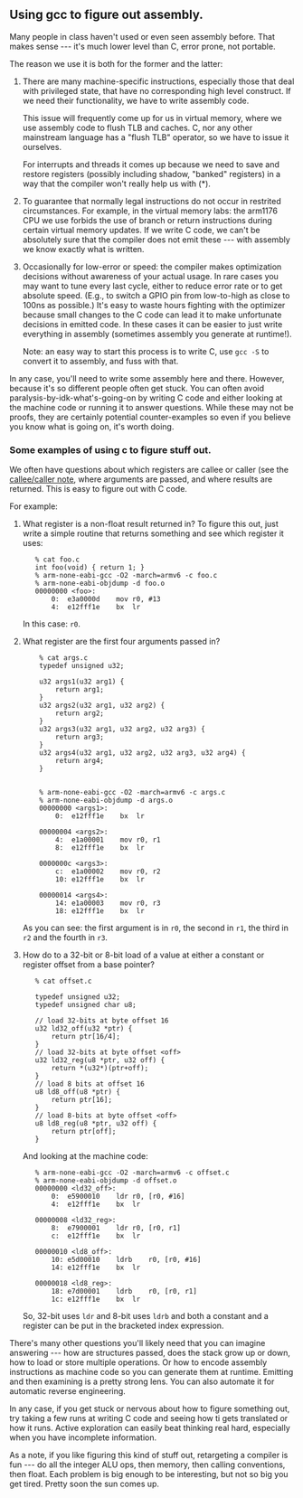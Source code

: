 ## Using gcc to figure out assembly.

Many people in class haven't used or even seen assembly before.   That
makes sense --- it's much lower level than C, error prone, not portable.

The reason we use it is both for the former and the latter:

  1. There are many machine-specific instructions, especially those
     that deal with privileged state, that have no corresponding high
     level construct.     If we need their functionality, we have to
     write assembly code.   

     This issue will frequently come up for us in virtual memory, where
     we use assembly code to flush TLB and caches.  C, nor any other
     mainstream language has a "flush TLB" operator,  so we have to
     issue it ourselves.

     For interrupts and threads it comes up because we need to save and
     restore registers (possibly including shadow, "banked" registers)
     in a way that the compiler won't really help us with (*).

  2. To guarantee that normally legal instructions do not occur in
     restrited circumstances.  For example, in the virtual memory
     labs:  the arm1176 CPU we use forbids the use of branch or return
     instructions during certain virtual memory updates.  If we write C
     code, we can't be absolutely sure that the compiler does not emit
     these --- with assembly we know exactly what is written.

  3. Occasionally for low-error or speed: the compiler 
     makes optimization decisions without awareness of your actual
     usage.  In rare cases you may want to tune every last cycle, either
     to reduce error rate or to get absolute speed.  (E.g., to switch
     a GPIO pin from low-to-high as close to 100ns as possible.)
     It's easy to waste hours fighting with the optimizer because small
     changes to the C code can lead it to make unfortunate decisions
     in emitted code.   In these cases it can be easier to just write
     everything in assembly (sometimes assembly you generate at runtime!).

     Note: an easy way to start this process is to write C, use `gcc -S`
     to convert it to assembly, and fuss with that.

In any case, you'll need to write some assembly here and there.  However,
because it's so different people often get stuck.  You can often avoid
paralysis-by-idk-what's-going-on by writing C code and either looking
at the machine code or running it to answer questions.  While these may
not be proofs, they are certainly potential counter-examples so even if
you believe you know what is going on, it's worth doing.


### Some examples of using c to figure stuff out.

We often have questions about which registers are callee or caller
(see the [callee/caller note](../callee-caller/README.md), where
arguments are passed, and where results are returned.  This is 
easy to figure out with C code.

For example:

 1.  What register is a non-float result returned in?   To figure
     this out, just write a simple routine that returns something and
     see which register it uses:

            % cat foo.c
            int foo(void) { return 1; }
            % arm-none-eabi-gcc -O2 -march=armv6 -c foo.c
            % arm-none-eabi-objdump -d foo.o
            00000000 <foo>:
                0:  e3a0000d    mov r0, #13
                4:  e12fff1e    bx  lr

     In this case: `r0`.

 2. What register are the first four arguments passed in?

            % cat args.c
            typedef unsigned u32;

            u32 args1(u32 arg1) {
                return arg1;
            }
            u32 args2(u32 arg1, u32 arg2) {
                return arg2;
            }
            u32 args3(u32 arg1, u32 arg2, u32 arg3) {
                return arg3;
            }
            u32 args4(u32 arg1, u32 arg2, u32 arg3, u32 arg4) {
                return arg4;
            }


            % arm-none-eabi-gcc -O2 -march=armv6 -c args.c
            % arm-none-eabi-objdump -d args.o
            00000000 <args1>:
                0:  e12fff1e    bx  lr

            00000004 <args2>:
                4:  e1a00001    mov r0, r1
                8:  e12fff1e    bx  lr

            0000000c <args3>:
                c:  e1a00002    mov r0, r2
                10: e12fff1e    bx  lr

            00000014 <args4>:
                14: e1a00003    mov r0, r3
                18: e12fff1e    bx  lr


    As you can see: the first argument is in `r0`, the second in `r1`,
    the third in `r2` and the fourth in `r3`.

  3. How do to a 32-bit or 8-bit load of a value at either a 
     constant or register offset from a base pointer?

            % cat offset.c
        
            typedef unsigned u32;
            typedef unsigned char u8;
            
            // load 32-bits at byte offset 16
            u32 ld32_off(u32 *ptr) {
                return ptr[16/4];
            }
            // load 32-bits at byte offset <off>
            u32 ld32_reg(u8 *ptr, u32 off) {
                return *(u32*)(ptr+off);
            }
            // load 8 bits at offset 16
            u8 ld8_off(u8 *ptr) {
                return ptr[16];
            }
            // load 8-bits at byte offset <off>
            u8 ld8_reg(u8 *ptr, u32 off) {
                return ptr[off];
            }

     And looking at the machine code:

            % arm-none-eabi-gcc -O2 -march=armv6 -c offset.c
            % arm-none-eabi-objdump -d offset.o
            00000000 <ld32_off>:
                0:	e5900010 	ldr	r0, [r0, #16]
                4:	e12fff1e 	bx	lr
            
            00000008 <ld32_reg>:
                8:	e7900001 	ldr	r0, [r0, r1]
                c:	e12fff1e 	bx	lr
            
            00000010 <ld8_off>:
                10:	e5d00010 	ldrb	r0, [r0, #16]
                14:	e12fff1e 	bx	lr
            
            00000018 <ld8_reg>:
                18:	e7d00001 	ldrb	r0, [r0, r1]
                1c:	e12fff1e 	bx	lr


     So, 32-bit uses `ldr` and 8-bit uses `ldrb` and both a constant
     and a register can be put in the bracketed index expression.
    

There's many other questions you'll likely need that you can imagine
answering --- how are structures passed,  does the stack grow up or down,
how to load or store multiple operations.  Or how to encode assembly
instructions as machine code so you can generate them at runtime.
Emitting and then examining is a pretty strong lens.  You can also
automate it for automatic reverse engineering.

In any case, if you get stuck or nervous about how to figure something out,
try taking a few runs at writing C code and seeing how ti gets translated
or how it runs.    Active exploration can easily beat thinking real hard,
especially when you have incomplete information.

As a note, if you like figuring this kind of stuff out, retargeting a
compiler is fun --- do all the integer ALU ops, then memory, then calling
conventions, then float.   Each problem is big enough to be interesting,
but not so big you get tired.  Pretty soon the sun comes up.
